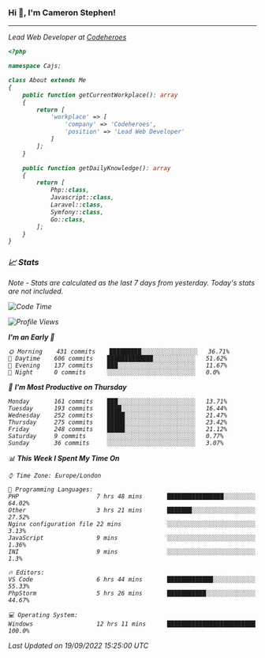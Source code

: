 ### Hi 👋, I'm Cameron Stephen!
<hr>
<p><em>Lead Web Developer at <a href="https://codeheroes.co.uk">Codeheroes</a></p>


```php
<?php

namespace Cajs;

class About extends Me
{
    public function getCurrentWorkplace(): array
    {
        return [
            'workplace' => [
                'company' => 'Codeheroes',
                'position' => 'Lead Web Developer'
            ]
        ];
    }

    public function getDailyKnowledge(): array
    {
        return [
            Php::class,
            Javascript::class,
            Laravel::class,
            Symfony::class,
            Go::class,
        ];
    }
}
```

### 📈 Stats
<p><em>Note - Stats are calculated as the last 7 days from yesterday. Today's stats are not included.</em></p>


<!--START_SECTION:waka-->
![Code Time](http://img.shields.io/badge/Code%20Time-3%2C120%20hrs%2031%20mins-blue)

![Profile Views](http://img.shields.io/badge/Profile%20Views-0-blue)

**I'm an Early 🐤** 

```text
🌞 Morning    431 commits    █████████░░░░░░░░░░░░░░░░   36.71% 
🌆 Daytime    606 commits    █████████████░░░░░░░░░░░░   51.62% 
🌃 Evening    137 commits    ███░░░░░░░░░░░░░░░░░░░░░░   11.67% 
🌙 Night      0 commits      ░░░░░░░░░░░░░░░░░░░░░░░░░   0.0%

```
📅 **I'm Most Productive on Thursday** 

```text
Monday       161 commits    ███░░░░░░░░░░░░░░░░░░░░░░   13.71% 
Tuesday      193 commits    ████░░░░░░░░░░░░░░░░░░░░░   16.44% 
Wednesday    252 commits    █████░░░░░░░░░░░░░░░░░░░░   21.47% 
Thursday     275 commits    █████░░░░░░░░░░░░░░░░░░░░   23.42% 
Friday       248 commits    █████░░░░░░░░░░░░░░░░░░░░   21.12% 
Saturday     9 commits      ░░░░░░░░░░░░░░░░░░░░░░░░░   0.77% 
Sunday       36 commits     ░░░░░░░░░░░░░░░░░░░░░░░░░   3.07%

```


📊 **This Week I Spent My Time On** 

```text
⌚︎ Time Zone: Europe/London

💬 Programming Languages: 
PHP                      7 hrs 48 mins       ████████████████░░░░░░░░░   64.02% 
Other                    3 hrs 21 mins       ███████░░░░░░░░░░░░░░░░░░   27.52% 
Nginx configuration file 22 mins             ░░░░░░░░░░░░░░░░░░░░░░░░░   3.13% 
JavaScript               9 mins              ░░░░░░░░░░░░░░░░░░░░░░░░░   1.36% 
INI                      9 mins              ░░░░░░░░░░░░░░░░░░░░░░░░░   1.3%

🔥 Editors: 
VS Code                  6 hrs 44 mins       █████████████░░░░░░░░░░░░   55.33% 
PhpStorm                 5 hrs 26 mins       ███████████░░░░░░░░░░░░░░   44.67%

💻 Operating System: 
Windows                  12 hrs 11 mins      █████████████████████████   100.0%

```


 Last Updated on 19/09/2022 15:25:00 UTC
<!--END_SECTION:waka-->
